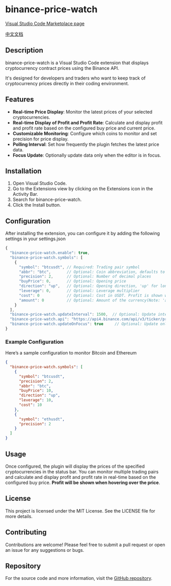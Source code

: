# binance-price-watch

[Visual Studio Code Marketplace page](https://marketplace.visualstudio.com/items?itemName=chenwuai.binance-price-watch)

[中文文档](./README_zh-CN.md)

## Description
binance-price-watch is a Visual Studio Code extension that displays cryptocurrency contract prices using the Binance API.

It's designed for developers and traders who want to keep track of cryptocurrency prices directly in their coding environment.

## Features
- **Real-time Price Display**: Monitor the latest prices of your selected cryptocurrencies.
- **Real-time Display of Profit and Profit Rate**: Calculate and display profit and profit rate based on the configured buy price and current price.
- **Customizable Monitoring**: Configure which coins to monitor and set precision for price display.
- **Polling Interval**: Set how frequently the plugin fetches the latest price data.
- **Focus Update**: Optionally update data only when the editor is in focus.

## Installation
1. Open Visual Studio Code.
2. Go to the Extensions view by clicking on the Extensions icon in the Activity Bar.
3. Search for binance-price-watch.
4. Click the Install button.

## Configuration
After installing the extension, you can configure it by adding the following settings in your settings.json

```js
{
  "binance-price-watch.enable": true,  
  "binance-price-watch.symbols": [
    {      
      "symbol": "btcusdt", // Required: Trading pair symbol    
      "abbr": "btc",       // Optional: Coin abbreviation, defaults to removing 'usdt'
      "precision": 2,      // Optional: Number of decimal places
      "buyPrice": 0,       // Optional: Opening price
      "direction": "up",   // Optional: Opening direction, 'up' for long, 'down' for short
      "leverage": 0,       // Optional: Leverage multiplier
      "cost": 0            // Optional: Cost in USDT. Profit is shown when hovering over the price. If not set, only profit rate will be displayed.
      "amount": 0          // Optional: Amount of the currency(Note: 'amount' takes priority over 'cost').
    }
  ],
  "binance-price-watch.updateInterval": 1500,  // Optional: Update interval in milliseconds
  "binance-price-watch.api": "https://api4.binance.com/api/v3/ticker/price", // Optional: API URL
  "binance-price-watch.updateOnFocus": true     // Optional: Update only when editor is focused}
}
```

### Example Configuration
Here’s a sample configuration to monitor Bitcoin and Ethereum

```json
{  
  "binance-price-watch.symbols": [
    {      
      "symbol": "btcusdt",      
      "precision": 2,
      "abbr": "btc",
      "buyPrice": 10,
      "direction": "up",
      "leverage": 10,
      "cost": 10
    },    
    {      
      "symbol": "ethusdt",      
      "precision": 2
    }  
  ]
}
```
      
## Usage
Once configured, the plugin will display the prices of the specified cryptocurrencies in the status bar. You can monitor multiple trading pairs and calculate and display profit and profit rate in real-time based on the configured buy price. **Profit will be shown when hovering over the price**.

## License
This project is licensed under the MIT License. See the LICENSE file for more details.

## Contributing
Contributions are welcome! Please feel free to submit a pull request or open an issue for any suggestions or bugs.

## Repository
For the source code and more information, visit the [GitHub repository](https://github.com/chenchenwuai/vscode-binance-price-watch).
